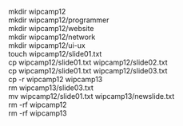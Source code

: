 mkdir wipcamp12 \
mkdir wipcamp12/programmer \
mkdir wipcamp12/website \
mkdir wipcamp12/network \
mkdir wipcamp12/ui-ux \
touch wipcamp12/slide01.txt \
cp wipcamp12/slide01.txt wipcamp12/slide02.txt \
cp wipcamp12/slide01.txt wipcamp12/slide03.txt \
cp -r wipcamp12 wipcamp13  \
rm wipcamp13/slide03.txt \
mv wipcamp12/slide01.txt wipcamp13/newslide.txt \
rm -rf wipcamp12 \
rm -rf wipcamp13 